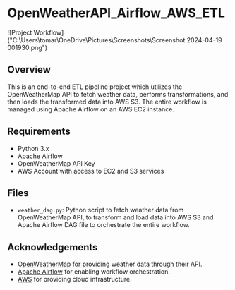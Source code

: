# OpenWeatherAPI_Airflow_AWS_ETL

![Project Workflow]("C:\Users\tomar\OneDrive\Pictures\Screenshots\Screenshot 2024-04-19 001930.png")

## Overview
This is an end-to-end ETL pipeline project which utilizes the OpenWeatherMap API to fetch weather data, performs transformations, and then loads the transformed data into AWS S3. The entire workflow is managed using Apache Airflow on an AWS EC2 instance.

## Requirements
- Python 3.x
- Apache Airflow
- OpenWeatherMap API Key
- AWS Account with access to EC2 and S3 services

## Files
- `weather_dag.py`:  Python script to fetch weather data from OpenWeatherMap API, to transform and load data into AWS S3 and Apache Airflow DAG file to orchestrate the entire workflow.

## Acknowledgements
- [OpenWeatherMap](https://openweathermap.org/) for providing weather data through their API.
- [Apache Airflow](https://airflow.apache.org/) for enabling workflow orchestration.
- [AWS](https://aws.amazon.com/) for providing cloud infrastructure.

